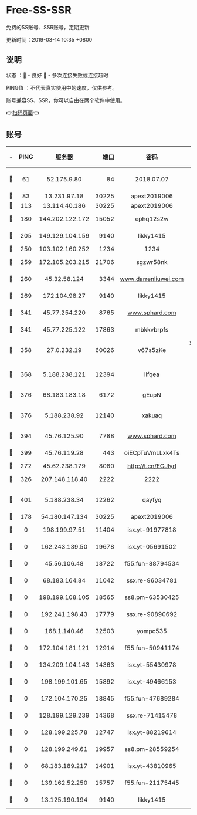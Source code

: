# Free-SS-SSR

免费的SS账号、SSR账号，定期更新

更新时间：2019-03-14 10:35 +0800

## 说明

状态     ：🙂 - 良好 🙁 - 多次连接失败或连接超时

PING值   ：不代表真实使用中的速度，仅供参考。

账号兼容SS、SSR，你可以自由在两个软件中使用。

👉[扫码页面](https://liesauer.github.io/Free-SS-SSR/)👈

## 账号

|-|PING|服务器|端口|密码|加密方式|区域|
|:----:|:----:|:-----:|-----:|:----:|:----:|:----:|
|🙂|61|52.175.9.80|84|2018.07.07|chacha20-ietf-poly1305|HK|
|🙂|83|13.231.97.18|30225|apext2019006|chacha20|JP|
|🙂|113|13.114.40.186|30225|apext2019006|chacha20|JP|
|🙂|180|144.202.122.172|15052|ephq12s2w|aes-256-cfb|US|
|🙂|205|149.129.104.159|9140|likky1415|aes-256-cfb|HK|
|🙂|250|103.102.160.252|1234|1234|rc4-md5|JP|
|🙂|259|172.105.203.215|21706|sgzwr58nk|aes-256-cfb|JP|
|🙂|260|45.32.58.124|3344|www.darrenliuwei.com|aes-256-cfb|JP|
|🙂|269|172.104.98.27|9140|likky1415|aes-256-cfb|JP|
|🙂|341|45.77.254.220|8765|www.sphard.com|aes-256-cfb|SG|
|🙂|341|45.77.225.122|17863|mbkkvbrpfs|aes-256-cfb|GB|
|🙂|358|27.0.232.19|60026|v67s5zKe|xchacha20-ietf-poly1305|HK|
|🙂|368|5.188.238.121|12394|llfqea|chacha20-ietf-poly1305|BR|
|🙂|376|68.183.183.18|6172|gEupN|aes-256-cfb|SG|
|🙂|376|5.188.238.92|12140|xakuaq|chacha20-ietf-poly1305|BR|
|🙂|394|45.76.125.90|7788|www.sphard.com|aes-256-cfb|AU|
|🙂|399|45.76.119.28|443|oiECpTuVmLLxk4Ts|aes-256-cfb|AU|
|🙂|272|45.62.238.179|8080|http://t.cn/EGJIyrl|rc4-md5|CA|
|🙂|326|207.148.118.40|2222|2222|aes-256-cfb|SG|
|🙂|401|5.188.238.34|12262|qayfyq|chacha20-ietf-poly1305|BR|
|🙁|178|54.180.147.134|30225|apext2019006|chacha20|KR|
|🙁|0|198.199.97.51|11404|isx.yt-91977818|aes-256-cfb|US|
|🙁|0|162.243.139.50|19678|isx.yt-05691502|aes-256-cfb|US|
|🙁|0|45.56.106.48|18722|f55.fun-88794534|aes-256-cfb|US|
|🙁|0|68.183.164.84|11042|ssx.re-96034781|aes-256-cfb|US|
|🙁|0|198.199.108.105|18565|ss8.pm-63530425|aes-256-cfb|US|
|🙁|0|192.241.198.43|17779|ssx.re-90890692|aes-256-cfb|US|
|🙁|0|168.1.140.46|32503|yompc535|aes-256-cfb|AU|
|🙁|0|172.104.181.121|12914|f55.fun-50941174|aes-256-cfb|SG|
|🙁|0|134.209.104.143|14363|isx.yt-55430978|aes-256-cfb|SG|
|🙁|0|198.199.101.65|15892|isx.yt-49466153|aes-256-cfb|US|
|🙁|0|172.104.170.25|18845|f55.fun-47689284|aes-256-cfb|SG|
|🙁|0|128.199.129.239|14368|ssx.re-71415478|aes-256-cfb|SG|
|🙁|0|128.199.225.78|12747|isx.yt-88219614|aes-256-cfb|SG|
|🙁|0|128.199.249.61|19957|ss8.pm-28559254|aes-256-cfb|SG|
|🙁|0|68.183.189.217|14901|isx.yt-43810965|aes-256-cfb|SG|
|🙁|0|139.162.52.250|15757|f55.fun-21175445|aes-256-cfb|SG|
|🙁|0|13.125.190.194|9140|likky1415|aes-256-cfb|KR|
